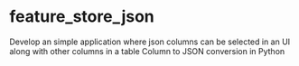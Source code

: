 # feature_store_json
Develop an simple application where json columns can be selected in an UI along with other columns in a table 
Column to JSON conversion in Python
